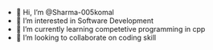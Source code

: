 - 👋 Hi, I’m @Sharma-005komal
- 👀 I’m interested in Software Development
- 🌱 I’m currently learning competetive programming in cpp
- 💞️ I’m looking to collaborate on coding skill



<!---
Sharma-005komal/Sharma-005komal is a ✨ special ✨ repository because its `README.md` (this file) appears on your GitHub profile.
You can click the Preview link to take a look at your changes.
--->
